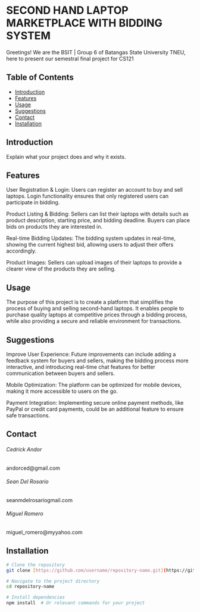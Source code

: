 <h1> SECOND HAND LAPTOP MARKETPLACE WITH BIDDING SYSTEM </h1>
Greetings! We are the BSIT | Group 6 of Batangas State University TNEU, here to present our semestral final project for CS121


## Table of Contents
- [Introduction](#introduction)
- [Features](#features)
- [Usage](#usage)
- [Suggestions](#Suggestions)
- [Contact](#contact)
- [Installation](#installation)
## Introduction
Explain what your project does and why it exists.

## Features
User Registration & Login:
  Users can register an account to buy and sell laptops. Login functionality ensures that only registered users can participate in bidding.

Product Listing & Bidding:
  Sellers can list their laptops with details such as product description, starting price, and bidding deadline. Buyers can place bids on products they are interested in.

Real-time Bidding Updates:
  The bidding system updates in real-time, showing the current highest bid, allowing users to adjust their offers accordingly.

Product Images:
  Sellers can upload images of their laptops to provide a clearer view of the products they are selling.





## Usage
The purpose of this project is to create a platform that simplifies the process of buying and selling second-hand laptops. It enables people to purchase quality laptops at competitive prices through a bidding process, while also providing a secure and reliable environment for transactions.



## Suggestions
Improve User Experience:
  Future improvements can include adding a feedback system for buyers and sellers, making the bidding process more interactive, and introducing real-time chat features for better communication between buyers and sellers.

Mobile Optimization:
  The platform can be optimized for mobile devices, making it more accessible to users on the go.

Payment Integration:
  Implementing secure online payment methods, like PayPal or credit card payments, could be an additional feature to ensure safe transactions.


## Contact
<div>
                    <h6>Cedrick Andor</h6>
                    <p>andorced@gmail.com</p>
                </div>
                <div>
                    <h6>Sean Del Rosario</h6>
                    <p>seanmdelrosariogmail.com</p>
                </div>
                <div>
                    <h6>Miguel Romero</h6>
                    <p>miguel_romero@myyahoo.com</p>
                </div>



## Installation
```bash
# Clone the repository
git clone [https://github.com/username/repository-name.git](https://github.com/Seanski29/Second-Hand-Laptop-Marketplace-with-Bidding-System.git)

# Navigate to the project directory
cd repository-name

# Install dependencies
npm install  # Or relevant commands for your project

